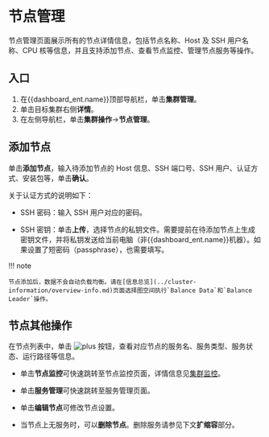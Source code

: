 # 节点管理

节点管理页面展示所有的节点详情信息，包括节点名称、Host 及 SSH 用户名称、CPU 核等信息，并且支持添加节点、查看节点监控、管理节点服务等操作。

## 入口

1. 在{{dashboard_ent.name}}顶部导航栏，单击**集群管理**。
2. 单击目标集群右侧**详情**。
3. 在左侧导航栏，单击**集群操作**->**节点管理**。

## 添加节点

单击**添加节点**，输入待添加节点的 Host 信息、SSH 端口号、SSH 用户、认证方式、安装包等，单击**确认**。

关于认证方式的说明如下：

- SSH 密码：输入 SSH 用户对应的密码。

- SSH 密钥：单击**上传**，选择节点的私钥文件。需要提前在待添加节点上生成密钥文件，并将私钥发送给当前电脑（非{{dashboard_ent.name}}机器）。如果设置了短密码（passphrase），也需要填写。

!!! note

    节点添加后，数据不会自动负载均衡。请在[信息总览](../cluster-information/overview-info.md)页面选择图空间执行`Balance Data`和`Balance Leader`操作。

## 节点其他操作

在节点列表中，单击 ![plus](https://docs-cdn.nebula-graph.com.cn/figures/Plus_cn.png) 按钮，查看对应节点的服务名、服务类型、服务状态、运行路径等信息。

- 单击**节点监控**可快速跳转至节点监控页面，详情信息见[集群监控](../2.monitor.md)。

- 单击**服务管理**可快速跳转至服务管理页面。

- 单击**编辑节点**可修改节点设置。

- 当节点上无服务时，可以**删除节点**。删除服务请参见下文**扩缩容**部分。